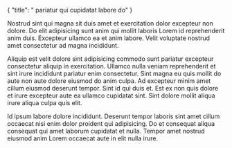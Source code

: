 {
  "title": " pariatur qui cupidatat labore do"
}

Nostrud sint qui magna sit duis amet et exercitation dolor excepteur non dolore. Do elit adipisicing sunt anim qui mollit laboris Lorem id reprehenderit anim duis. Excepteur ullamco ea et anim labore. Velit voluptate nostrud amet consectetur ad magna incididunt.

Aliquip est velit dolore sint adipisicing commodo sunt pariatur excepteur consectetur aliquip in exercitation. Ullamco nulla veniam reprehenderit et sint irure incididunt pariatur enim consectetur. Sint magna eu quis mollit do aute non aute dolore eiusmod do anim culpa. Ad excepteur minim amet cillum eiusmod deserunt tempor. Sint id qui duis et. Est ex non quis dolore et irure excepteur aute ea ullamco cupidatat sint. Sint dolore mollit aliqua irure aliqua culpa quis elit.

Id ipsum labore dolore incididunt. Deserunt tempor laboris sint amet cillum occaecat nisi enim dolor proident qui adipisicing. Do et consequat aliqua consequat qui amet laborum cupidatat et nulla. Tempor amet nostrud eiusmod anim Lorem occaecat aute in elit nulla irure.